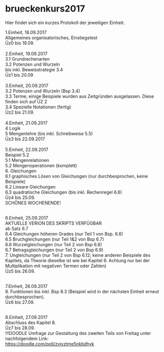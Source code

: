 # brueckenkurs2017

Hier findet sich ein kurzes Protokoll der jeweiligen Einheit.

1.Einheit, 18.09.2017 <br />
Allgemeines organisatorisches, Einstiegstest <br />
Üz0 bis 19.09. <br />
<br />
2.Einheit, 19.09.2017 <br />
3.1 Grundrechenarten <br />
3.2 Potenzen und Wurzeln <br />
bis inkl. Beweisstrategie 3.4 <br />
Üz1 bis 20.09 <br />
<br />
3.Einheit, 20.09.2017 <br />
3.2 Potenzen und Wurzeln (Bsp 3.4) <br />
3.3 Terme; einige Beispiele wurden aus Zeitgründen ausgelassen. Diese finden sich auf ÜZ 2<br />
3.4 Spezielle Notationen (fertig) <br />
Üz2 bis 21.09.<br /><br />
4.Einheit, 21.09.2017<br />
4 Logik<br />
5 Mengenlehre (bis inkl. Schreibweise 5.5) <br />
Üz3 bis 22.09.2017<br /><br />
5.Einheit, 22.09.2017 <br />
Beispiel 5.2 <br />
5.1 Mengenrelationen<br />
5.2 Mengenoperationen (komplett)<br />
6. Gleichungen<br />
6.1 graphisches Lösen von Gleichungen (nur durchbesprochen, keine Beispiele)<br />
6.2 Lineare Gleichungen<br />
6.3 quadratische Gleichungen (bis inkl. Rechenregel 6.6)<br />
Üz4 bis 25.09. <br />
SCHÖNES WOCHENENDE!<br /><br />

6.Einheit, 25.09.2017<br />
AKTUELLE VERION DES SKRIPTS VERFÜGBAR<br />
ab Satz 6.7<br />
6.4 Gleichungen höheren Grades (nur Teil 1 von Bsp. 6.6)<br />
6.5 Bruchgleichungen (nur Teil 1&2 von Bsp 6.7)<br />
6.6 Wurzelgleichungen (nur Teil 2 von Bsp 6.8)<br />
6.7 Betragsgleichungen (nur Teil 2 von Bsp 6.9)<br />
7. Ungleichungen (nur Teil 2 von Bsp 6.12; keine anderen Beispiele des Kapitels, da Theorie dieselbe ist wie bei Kapitel 6. Achtung nur bei der Multiplikation mit negativen Termen oder Zahlen)<br />
Üz5 bis 26.09.<br /><br />

7.Einheit, 26.09.2017<br />
8. Funktionen bis inkl. Bsp 8.3 (Beispiel wird in der nächsten Einheit erneut durchbesprochen).<br />
Üz6 bis 27.09.<br /><br />

8.Einheit, 27.09.2017<br />
Abschluss des Kapitel 8. <br />
Üz7 bis 28.09.<br />
!!!DOODLE Umfrage zur Gestaltung des zweiten Teils von Freitag unter nachfolgendem Link:<br />
https://doodle.com/poll/zvivztme5nkbdhyk<br />


